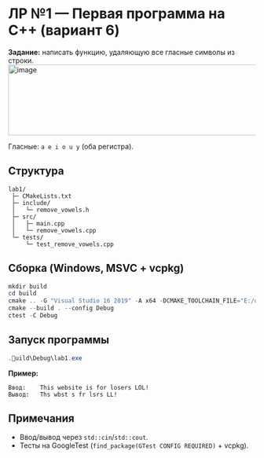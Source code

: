 # ЛР №1 — Первая программа на C++ (вариант 6)

**Задание:** написать функцию, удаляющую все гласные символы из строки.  
<img width="663" height="144" alt="image" src="https://github.com/user-attachments/assets/570649c4-a05f-44b2-86d0-60ad77f0fb83" />

Гласные: `a e i o u y` (оба регистра).

## Структура
```
lab1/
 ├─ CMakeLists.txt
 ├─ include/
 │   └─ remove_vowels.h
 ├─ src/
 │   ├─ main.cpp
 │   └─ remove_vowels.cpp
 └─ tests/
     └─ test_remove_vowels.cpp
```

## Сборка (Windows, MSVC + vcpkg)
```powershell
mkdir build
cd build
cmake .. -G "Visual Studio 16 2019" -A x64 -DCMAKE_TOOLCHAIN_FILE="E:/dev/vcpkg/scripts/buildsystems/vcpkg.cmake"
cmake --build . --config Debug
ctest -C Debug
```

## Запуск программы
```powershell
.uild\Debug\lab1.exe
```
**Пример:**
```
Ввод:    This website is for losers LOL!
Вывод:   Ths wbst s fr lsrs LL!
```

## Примечания
- Ввод/вывод через `std::cin`/`std::cout`.
- Тесты на GoogleTest (`find_package(GTest CONFIG REQUIRED)` + vcpkg).
